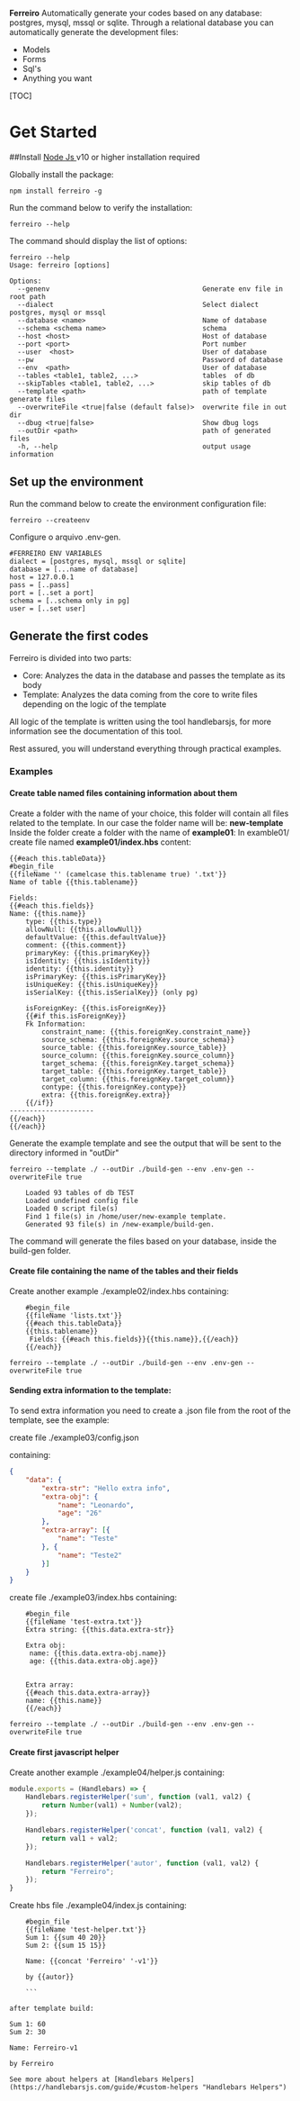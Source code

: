 
**Ferreiro**
Automatically generate your codes based on any database: postgres, mysql, mssql or sqlite.
Through a relational database you can automatically generate the development files:

- Models
- Forms
- Sql's
- Anything you want

[TOC]
# Get Started
##Install
[Node Js ](https://nodejs.org/ "NodeJs ")v10 or higher installation required

Globally install the package:
```shell
npm install ferreiro -g
```
Run the command below to verify the installation:
```shell
ferreiro --help
```
The command should display the list of options:

```shell
ferreiro --help
Usage: ferreiro [options]

Options:
  --genenv                                      Generate env file in root path
  --dialect                                     Select dialect postgres, mysql or mssql
  --database <name>                             Name of database
  --schema <schema name>                        schema
  --host <host>                                 Host of database
  --port <port>                                 Port number
  --user  <host>                                User of database
  --pw                                          Password of database
  --env  <path>                                 User of database
  --tables <table1, table2, ...>                tables  of db
  --skipTables <table1, table2, ...>            skip tables of db
  --template <path>                             path of template generate files
  --overwriteFile <true|false (default false)>  overwrite file in out dir
  --dbug <true|false>                           Show dbug logs
  --outDir <path>                               path of generated files
  -h, --help                                    output usage information
```

## Set up the environment
Run the command below to create the environment configuration file:
```shell
ferreiro --createenv
```
Configure o arquivo .env-gen.
```shell
#FERREIRO ENV VARIABLES
dialect = [postgres, mysql, mssql or sqlite]
database = [...name of database]
host = 127.0.0.1
pass = [..pass]
port = [..set a port]
schema = [..schema only in pg]
user = [..set user]
```
##  Generate the first codes
Ferreiro is divided into two parts:
- Core: Analyzes the data in the database and passes the template as its body
- Template: Analyzes the data coming from the core to write files depending on the logic of the template

All logic of the template is written using the tool handlebarsjs, for more information see the documentation of this tool.

Rest assured, you will understand everything through practical examples.
### Examples
#### Create table named files containing information about them
Create a folder with the name of your choice, this folder will contain all files related to the template.
In our case the folder name will be: **new-template**
Inside the folder create a folder with the name of **example01**:
In examble01/ create file named **example01/index.hbs** content:

```
{{#each this.tableData}}
#begin_file
{{fileName '' (camelcase this.tablename true) '.txt'}}
Name of table {{this.tablename}}

Fields: 
{{#each this.fields}}
Name: {{this.name}}
    type: {{this.type}}
    allowNull: {{this.allowNull}}
    defaultValue: {{this.defaultValue}}
    comment: {{this.comment}}
    primaryKey: {{this.primaryKey}}
    isIdentity: {{this.isIdentity}}
    identity: {{this.identity}}
    isPrimaryKey: {{this.isPrimaryKey}}
    isUniqueKey: {{this.isUniqueKey}}
    isSerialKey: {{this.isSerialKey}} (only pg)

    isForeignKey: {{this.isForeignKey}}
    {{#if this.isForeignKey}}
    Fk Information:
        constraint_name: {{this.foreignKey.constraint_name}}
        source_schema: {{this.foreignKey.source_schema}}
        source_table: {{this.foreignKey.source_table}}
        source_column: {{this.foreignKey.source_column}}
        target_schema: {{this.foreignKey.target_schema}}
        target_table: {{this.foreignKey.target_table}}
        target_column: {{this.foreignKey.target_column}}
        contype: {{this.foreignKey.contype}}
        extra: {{this.foreignKey.extra}}
    {{/if}}
---------------------
{{/each}}
{{/each}}
```

Generate the example template and see the output that will be sent to the directory informed in "outDir"

```shell
ferreiro --template ./ --outDir ./build-gen --env .env-gen --overwriteFile true
```
```
    Loaded 93 tables of db TEST
    Loaded undefined config file
    Loaded 0 script file(s)
    Find 1 file(s) in /home/user/new-example template.
    Generated 93 file(s) in /new-example/build-gen.
```
The command will generate the files based on your database, inside the build-gen folder.

#### Create file containing the name of the tables and their fields
Create another example ./example02/index.hbs containing:
```
    #begin_file
    {{fileName 'lists.txt'}}
    {{#each this.tableData}}
    {{this.tablename}}
     Fields: {{#each this.fields}}{{this.name}},{{/each}}
    {{/each}}
```
```shell
ferreiro --template ./ --outDir ./build-gen --env .env-gen --overwriteFile true
```

#### Sending extra information to the template:

To send extra information you need to create a .json file from the root of the template, see the example:

create file ./example03/config.json

containing:

```json
{
	"data": {
		"extra-str": "Hello extra info",
		"extra-obj": {
			"name": "Leonardo",
			"age": "26"
		},
		"extra-array": [{
			"name": "Teste"
		}, {
			"name": "Teste2"
		}]
	}
}
```

create file ./example03/index.hbs
containing:
```
    #begin_file
    {{fileName 'test-extra.txt'}}
    Extra string: {{this.data.extra-str}}
    
    Extra obj:
     name: {{this.data.extra-obj.name}}
     age: {{this.data.extra-obj.age}}
    
     
    Extra array:
    {{#each this.data.extra-array}}
    name: {{this.name}}
    {{/each}}
```

```shell
ferreiro --template ./ --outDir ./build-gen --env .env-gen --overwriteFile true
```

#### Create first javascript helper
Create another example ./example04/helper.js containing:

```javascript
module.exports = (Handlebars) => {
    Handlebars.registerHelper('sum', function (val1, val2) {
        return Number(val1) + Number(val2);
    });

    Handlebars.registerHelper('concat', function (val1, val2) {
        return val1 + val2;
    });

    Handlebars.registerHelper('autor', function (val1, val2) {
        return "Ferreiro";
    });
}
```

Create hbs file ./example04/index.js containing:
```
    #begin_file
    {{fileName 'test-helper.txt'}}
    Sum 1: {{sum 40 20}}
    Sum 2: {{sum 15 15}}
    
    Name: {{concat 'Ferreiro' '-v1'}}
    
    by {{autor}}
	
	```

after template build:
```
    Sum 1: 60
    Sum 2: 30
    
    Name: Ferreiro-v1
    
    by Ferreiro
    


```
See more about helpers at [Handlebars Helpers](https://handlebarsjs.com/guide/#custom-helpers "Handlebars Helpers")

